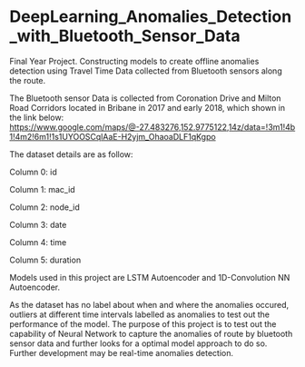 # DeepLearning_Anomalies_Detection_with_Bluetooth_Sensor_Data
Final Year Project. Constructing models to create offline anomalies detection using Travel Time Data collected from Bluetooth sensors along the route.

The Bluetooth sensor Data is collected from Coronation Drive and Milton Road Corridors located in Bribane in 2017 and early 2018, which shown in the link below:
https://www.google.com/maps/@-27.483276,152.9775122,14z/data=!3m1!4b1!4m2!6m1!1s1UYOOSCqlAaE-H2yjm_OhaoaDLF1qKgpo

The dataset details are as follow:

Column 0: id

Column 1: mac_id

Column 2: node_id

Column 3: date 

Column 4: time

Column 5: duration

Models used in this project are LSTM Autoencoder and 1D-Convolution NN Autoencoder.

As the dataset has no label about when and where the anomalies occured, outliers at different time intervals labelled as anomalies to test out the performance of the model.
The purpose of this project is to test out the capability of Neural Network to capture the anomalies of route by bluetooth sensor data and further looks for a optimal model approach to do so.
Further development may be real-time anomalies detection.
